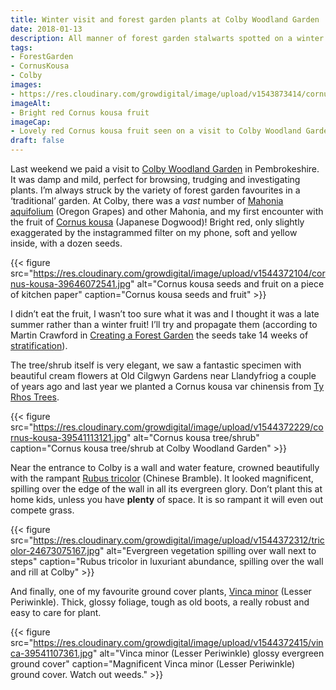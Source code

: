 ```yaml
---
title: Winter visit and forest garden plants at Colby Woodland Garden
date: 2018-01-13
description: All manner of forest garden stalwarts spotted on a winter visit to the National Trust Colby Woodland Garden near Amroth in Pembrokeshire
tags: 
- ForestGarden
- CornusKousa
- Colby
images: 
- https://res.cloudinary.com/growdigital/image/upload/v1543873414/cornus-kousa-fruit-39541199411.jpg
imageAlt: 
- Bright red Cornus kousa fruit
imageCap:
- Lovely red Cornus kousa fruit seen on a visit to Colby Woodland Garden
draft: false
---
```


Last weekend we paid a visit to [Colby Woodland Garden](https://www.nationaltrust.org.uk/colby-woodland-garden) in Pembrokeshire. It was damp and mild, perfect for browsing, trudging and investigating plants. I’m always struck by the variety of forest garden favourites in a ‘traditional’ garden. At Colby, there was a _vast_ number of [Mahonia aquifolium](http://www.pfaf.org/user/plant.aspx?latinname=mahonia+aquifolium) (Oregon Grapes) and other Mahonia, and my first encounter with the fruit of [Cornus kousa](http://www.pfaf.org/USER/Plant.aspx?LatinName=Cornus+kousa) (Japanese Dogwood)! Bright red, only slightly exaggerated by the instagrammed filter on my phone, soft and yellow inside, with a dozen seeds.

{{< figure src="https://res.cloudinary.com/growdigital/image/upload/v1544372104/cornus-kousa-39646072541.jpg" alt="Cornus kousa seeds and fruit on a piece of kitchen paper" caption="Cornus kousa seeds and fruit" >}}

I didn’t eat the fruit, I wasn’t too sure what it was and I thought it was a late summer rather than a winter fruit! I’ll try and propagate them (according to Martin Crawford in [Creating a Forest Garden](https://www.agroforestry.co.uk/product/creating-a-forest-garden-2/) the seeds take 14 weeks of [stratification](https://www.thespruce.com/stratification-seeds-into-thinking-its-winter-1403100)).

The tree/shrub itself is very elegant, we saw a fantastic specimen with beautiful cream flowers at Old Cilgwyn Gardens near Llandyfriog a couple of years ago and last year we planted a Cornus kousa var chinensis from [Ty Rhos Trees](http://www.tyrhostrees.co.uk).

{{< figure src="https://res.cloudinary.com/growdigital/image/upload/v1544372229/cornus-kousa-39541113121.jpg" alt="Cornus kousa tree/shrub" caption="Cornus kousa tree/shrub at Colby Woodland Garden" >}}

Near the entrance to Colby is a wall and water feature, crowned beautifully with the rampant [Rubus tricolor](http://www.pfaf.org/user/plant.aspx?LatinName=Rubus+tricolor) (Chinese Bramble). It looked magnificent, spilling over the edge of the wall in all its evergreen glory. Don’t plant this at home kids, unless you have **plenty** of space. It is so rampant it will even out compete grass.

{{< figure src="https://res.cloudinary.com/growdigital/image/upload/v1544372312/tricolor-24673075167.jpg" alt="Evergreen vegetation spilling over wall next to steps" caption="Rubus tricolor in luxuriant abundance, spilling over the wall and rill at Colby" >}}

And finally, one of my favourite ground cover plants, [Vinca minor](http://www.pfaf.org/user/plant.aspx?latinname=Vinca+minor) (Lesser Periwinkle). Thick, glossy foliage, tough as old boots, a really robust and easy to care for plant.

{{< figure src="https://res.cloudinary.com/growdigital/image/upload/v1544372415/vinca-39541107361.jpg" alt="Vinca minor (Lesser Periwinkle) glossy evergreen ground cover" caption="Magnificent Vinca minor (Lesser Periwinkle) ground cover. Watch out weeds." >}}


